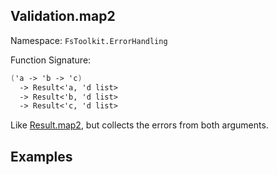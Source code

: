 ## Validation.map2

Namespace: `FsToolkit.ErrorHandling`

Function Signature:

```fsharp
('a -> 'b -> 'c)
  -> Result<'a, 'd list>
  -> Result<'b, 'd list> 
  -> Result<'c, 'd list>
```

Like [Result.map2](../result/map2.md), but collects the errors from both arguments.

## Examples